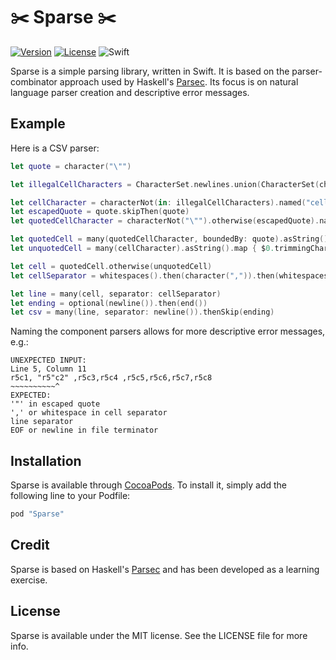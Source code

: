 # ✂️ Sparse ✂️

[![Version](https://img.shields.io/cocoapods/v/Sparse.svg?style=flat)](http://cocoapods.org/pods/Sparse)
[![License](https://img.shields.io/cocoapods/l/Sparse.svg?style=flat)](http://cocoapods.org/pods/Sparse)
![Swift](https://img.shields.io/badge/Swift-3.0-orange.svg)

Sparse is a simple parsing library, written in Swift. It is based on the parser-combinator approach used by Haskell's [Parsec](https://github.com/aslatter/parsec). Its focus is on natural language parser creation and descriptive error messages.

## Example

Here is a CSV parser:

```swift
let quote = character("\"")

let illegalCellCharacters = CharacterSet.newlines.union(CharacterSet(charactersIn: ","))

let cellCharacter = characterNot(in: illegalCellCharacters).named("cell character")
let escapedQuote = quote.skipThen(quote)
let quotedCellCharacter = characterNot("\"").otherwise(escapedQuote).named("quoted cell character")

let quotedCell = many(quotedCellCharacter, boundedBy: quote).asString()
let unquotedCell = many(cellCharacter).asString().map { $0.trimmingCharacters(in: .whitespaces) }

let cell = quotedCell.otherwise(unquotedCell)
let cellSeparator = whitespaces().then(character(",")).then(whitespaces())

let line = many(cell, separator: cellSeparator)
let ending = optional(newline()).then(end())
let csv = many(line, separator: newline()).thenSkip(ending)
```
    
Naming the component parsers allows for more descriptive error messages, e.g.:

    UNEXPECTED INPUT:
    Line 5, Column 11
    r5c1, "r5"c2" ,r5c3,r5c4 ,r5c5,r5c6,r5c7,r5c8
    ~~~~~~~~~~^
    EXPECTED:
    '"' in escaped quote
    ',' or whitespace in cell separator
    line separator
    EOF or newline in file terminator
    
## Installation

Sparse is available through [CocoaPods](http://cocoapods.org). To install
it, simply add the following line to your Podfile:

```ruby
pod "Sparse"
```

## Credit

Sparse is based on Haskell's [Parsec](https://github.com/aslatter/parsec) and has been developed as a learning exercise.

## License

Sparse is available under the MIT license. See the LICENSE file for more info.
